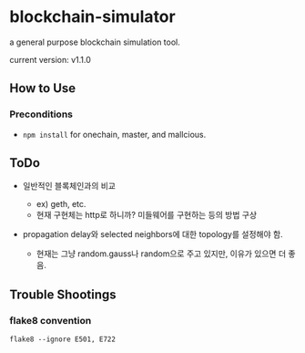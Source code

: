 # blockchain-simulator
a general purpose blockchain simulation tool.

current version: v1.1.0

## How to Use

### Preconditions
* ```npm install``` for onechain, master, and mallcious.   


## ToDo
* 일반적인 블록체인과의 비교
  * ex) geth, etc.
  * 현재 구현체는 http로 하니까? 미들웨어를 구현하는 등의 방법 구상

* propagation delay와 selected neighbors에 대한 topology를 설정해야 함.
  * 현재는 그냥 random.gauss나 random으로 주고 있지만, 이유가 있으면 더 좋음.

## Trouble Shootings

### flake8 convention
```
flake8 --ignore E501, E722
```
